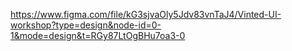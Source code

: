 https://www.figma.com/file/kG3sjvaOly5Jdv83vnTaJ4/Vinted-UI-workshop?type=design&node-id=0-1&mode=design&t=RGy87LtOgBHu7oa3-0
